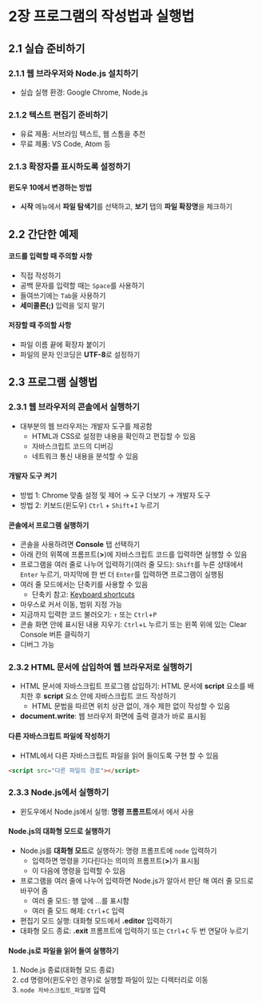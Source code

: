 # 2장 프로그램의 작성법과 실행법
## 2.1 실습 준비하기
### 2.1.1 웹 브라우저와 Node.js 설치하기
- 실습 실행 환경: Google Chrome, Node.js

### 2.1.2 텍스트 편집기 준비하기
- 유료 제품: 서브라임 텍스트, 웹 스톰을 추천
- 무료 제품: VS Code, Atom 등

### 2.1.3 확장자를 표시하도록 설정하기
#### 윈도우 10에서 변경하는 방법
- **시작** 메뉴에서 **파일 탐색기**를 선택하고, **보기** 탭의 **파일 확장명**을 체크하기

## 2.2 간단한 예제
#### 코드를 입력할 때 주의할 사항
- 직접 작성하기
- 공백 문자를 입력할 때는 `Space`를 사용하기
- 들여쓰기에는 `Tab`을 사용하기
- **세미콜론(;)** 입력을 잊지 말기

#### 저장할 때 주의할 사항
- 파일 이름 끝에 확장자 붙이기
- 파일의 문자 인코딩은 **UTF-8**로 설정하기

## 2.3 프로그램 실행법
### 2.3.1 웹 브라우저의 콘솔에서 실행하기
- 대부분의 웹 브라우저는 개발자 도구를 제공함
	- HTML과 CSS로 설정한 내용을 확인하고 편집할 수 있음
	- 자바스크립트 코드의 디버깅
	- 네트워크 통신 내용을 분석할 수 있음

#### 개발자 도구 켜기
- 방법 1: Chrome 맞춤 설정 및 제어 → 도구 더보기 → 개발자 도구
- 방법 2: 키보드(윈도우) `Ctrl` + `Shift`+`I` 누르기

#### 콘솔에서 프로그램 실행하기
- 콘솔을 사용하려면 **Console** 탭 선택하기
- 아래 칸의 위쪽에 프롬프트(**>**)에 자바스크립트 코드를 입력하면 실행할 수 있음
- 프로그램을 여러 줄로 나누어 입력하기(여러 줄 모드): `Shift`를 누른 상태에서 `Enter` 누르기, 마지막에 한 번 더 `Enter`를 입력하면 프로그램이 실행됨
- 여러 줄 모드에서는 단축키를 사용할 수 있음
  - 단축키 참고: [Keyboard shortcuts](https://developer.chrome.com/docs/devtools/shortcuts/)
- 마우스로 커서 이동, 범위 지정 가능
- 지금까지 입력한 코드 불러오기: `↑` 또는 `Ctrl`+`P`
- 콘솔 화면 안에 표시된 내용 지우기: `Ctrl`+`L` 누르기 또는 왼쪽 위에 있는  Clear Console 버튼 클릭하기
- 디버그 가능

### 2.3.2 HTML 문서에 삽입하여 웹 브라우저로 실행하기
- HTML 문서에 자바스크립트 프로그램 삽입하기: HTML 문서에 **script** 요소를 배치한 후 **script** 요소 안에 자바스크립트 코드 작성하기
	- HTML 문법을 따르면 위치 상관 없이, 개수 제한 없이 작성할 수 있음
- **document.write**: 웹 브라우저 화면에 출력 결과가 바로 표시됨
#### 다른 자바스크립트 파일에 작성하기
- HTML에서 다른 자바스크립트 파일을 읽어 들이도록 구현 할 수 있음
```html
<script src="다른 파일의 경로"></script>
```

### 2.3.3 Node.js에서 실행하기
- 윈도우에서 Node.js에서 실행: **명령 프롬프트**에서 에서 사용
#### Node.js의 대화형 모드로 실행하기
- Node.js를 **대화형 모드**로 실행하기: 명령 프롬프트에 `node` 입력하기
	- 입력하면 명령을 기다린다는 의미의 프롬프트(**>**)가 표시됨
	- 이 다음에 명령을 입력할 수 있음
- 프로그램을 여러 줄에 나누어 입력하면 Node.js가 알아서 판단 해 여러 줄 모드로 바꾸어 줌
  - 여러 줄 모드: 행 앞에 ...를 표시함
  - 여러 줄 모드 해제: `Ctrl`+`C` 입력
- 편집기 모드 실행: 대화형 모드에서 **.editor** 입력하기
- 대화형 모드 종료: **.exit** 프롬프트에 입력하기 또는 `Ctrl`+`C` 두 번 연달아 누르기

#### Node.js로 파일을 읽어 들여 실행하기
1. Node.js 종료(대화형 모드 종료)
2. cd 명령어(윈도우인 경우)로 실행할 파일이 있는 디렉터리로 이동
3. `node 자바스크립트_파일명` 입력


